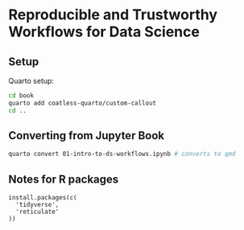 # Reproducible and Trustworthy Workflows for Data Science

## Setup

Quarto setup:

```bash
cd book
quarto add coatless-quarto/custom-callout
cd ..
```

## Converting from Jupyter Book

```bash
quarto convert 01-intro-to-ds-workflows.ipynb # converts to qmd
```

## Notes for R packages

```
install.packages(c(
  'tidyverse',
  'reticulate'
))
```
